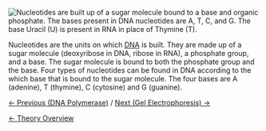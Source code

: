 ![Nucleotides are built up of a sugar molecule bound to a base and
organic phosphate. The bases present in DNA nucleotides are A, T, C, and
G. The base Uracil (U) is present in RNA in place of Thymine
(T).](/wiki/NucleotidesNew.jpeg "Nucleotides are built up of a sugar molecule bound to a base and organic phosphate. The bases present in DNA nucleotides are A, T, C, and G. The base Uracil (U) is present in RNA in place of Thymine (T).")

Nucleotides are the units on which [DNA](/wiki/DNA "wikilink") is built. They
are made up of a sugar molecule (deoxyribose in DNA, ribose in RNA), a
phosphate group, and a base. The sugar molecule is bound to both the
phosphate group and the base. Four types of nucleotides can be found in
DNA according to the which base that is bound to the sugar molecule. The
four bases are A (adenine), T (thymine), C (cytosine) and G (guanine).

[← Previous (DNA Polymerase)](/wiki/DNA_Polymerase "wikilink") / [Next (Gel
Electrophoresis) →](/wiki/Gel_Electrophoresis "wikilink")

[← Theory Overview](/wiki/CSI_Case "wikilink")

